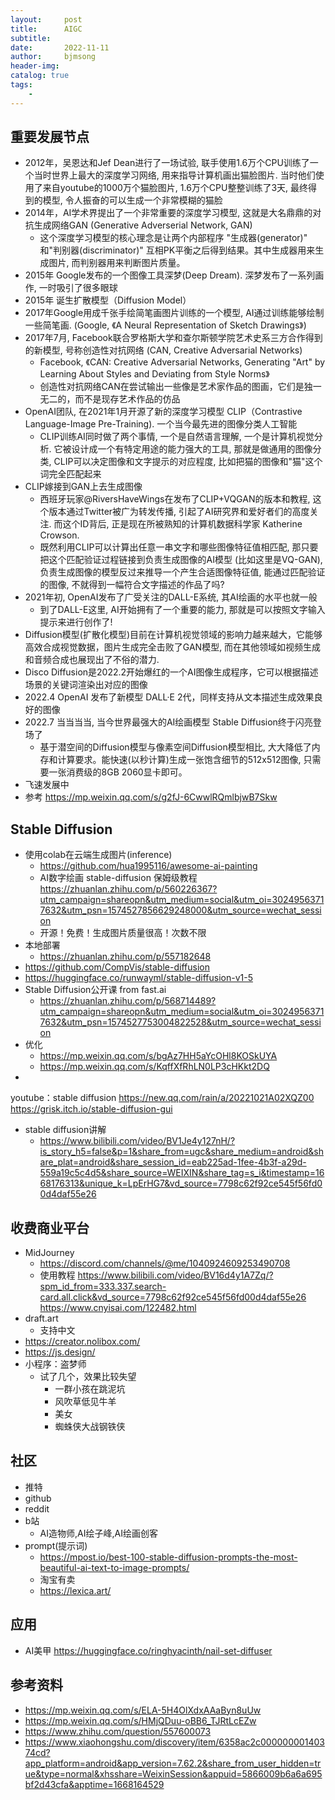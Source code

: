 ```yaml
---
layout:     post
title:      AIGC
subtitle:   
date:       2022-11-11
author:     bjmsong
header-img: 
catalog: true
tags:
    - 
---
```

## 重要发展节点
- 2012年，吴恩达和Jef Dean进行了一场试验, 联手使用1.6万个CPU训练了一个当时世界上最大的深度学习网络, 用来指导计算机画出猫脸图片. 当时他们使用了来自youtube的1000万个猫脸图片, 1.6万个CPU整整训练了3天, 最终得到的模型, 令人振奋的可以生成一个非常模糊的猫脸
- 2014年，AI学术界提出了一个非常重要的深度学习模型, 这就是大名鼎鼎的对抗生成网络GAN (Generative Adverserial Network, GAN)
    + 这个深度学习模型的核心理念是让两个内部程序 "生成器(generator)" 和"判别器(discriminator)" 互相PK平衡之后得到结果。其中生成器用来生成图片, 而判别器用来判断图片质量。
- 2015年 Google发布的一个图像工具深梦(Deep Dream). 深梦发布了一系列画作, 一时吸引了很多眼球
- 2015年 诞生扩散模型（Diffusion Model）
- 2017年Google用成千张手绘简笔画图片训练的一个模型, AI通过训练能够绘制一些简笔画. (Google, 《A Neural Representation of Sketch Drawings》)
- 2017年7月, Facebook联合罗格斯大学和查尔斯顿学院艺术史系三方合作得到的新模型, 号称创造性对抗网络 (CAN, Creative Adversarial Networks)
    + Facebook, 《CAN: Creative Adversarial Networks, Generating "Art" by Learning About Styles and Deviating from Style Norms》
    + 创造性对抗网络CAN在尝试输出一些像是艺术家作品的图画，它们是独一无二的，而不是现存艺术作品的仿品
- OpenAI团队, 在2021年1月开源了新的深度学习模型 CLIP（Contrastive Language-Image Pre-Training). 一个当今最先进的图像分类人工智能
    + CLIP训练AI同时做了两个事情, 一个是自然语言理解, 一个是计算机视觉分析. 它被设计成一个有特定用途的能力强大的工具, 那就是做通用的图像分类, CLIP可以决定图像和文字提示的对应程度, 比如把猫的图像和"猫"这个词完全匹配起来
- CLIP嫁接到GAN上去生成图像
    + 西班牙玩家@RiversHaveWings在发布了CLIP+VQGAN的版本和教程, 这个版本通过Twitter被广为转发传播, 引起了AI研究界和爱好者们的高度关注. 而这个ID背后, 正是现在所被熟知的计算机数据科学家 Katherine Crowson.
    + 既然利用CLIP可以计算出任意一串文字和哪些图像特征值相匹配, 那只要把这个匹配验证过程链接到负责生成图像的AI模型 (比如这里是VQ-GAN), 负责生成图像的模型反过来推导一个产生合适图像特征值, 能通过匹配验证的图像, 不就得到一幅符合文字描述的作品了吗?
- 2021年初, OpenAI发布了广受关注的DALL-E系统, 其AI绘画的水平也就一般
    + 到了DALL-E这里, AI开始拥有了一个重要的能力, 那就是可以按照文字输入提示来进行创作了!
- Diffusion模型(扩散化模型)目前在计算机视觉领域的影响力越来越大，它能够高效合成视觉数据，图片生成完全击败了GAN模型, 而在其他领域如视频生成和音频合成也展现出了不俗的潜力.
- Disco Diffusion是2022.2开始爆红的一个AI图像生成程序，它可以根据描述场景的关键词渲染出对应的图像
- 2022.4 OpenAI 发布了新模型 DALL·E 2代，同样支持从文本描述生成效果良好的图像
- 2022.7 当当当当, 当今世界最强大的AI绘画模型 Stable Diffusion终于闪亮登场了
    + 基于潜空间的Diffusion模型与像素空间Diffusion模型相比, 大大降低了内存和计算要求。能快速(以秒计算)生成一张饱含细节的512x512图像, 只需要一张消费级的8GB 2060显卡即可。
- 飞速发展中
- 参考
https://mp.weixin.qq.com/s/g2fJ-6CwwlRQmlbjwB7Skw


## Stable Diffusion
- 使用colab在云端生成图片(inference)
    + https://github.com/hua1995116/awesome-ai-painting
    + AI数字绘画 stable-diffusion 保姆级教程
    https://zhuanlan.zhihu.com/p/560226367?utm_campaign=shareopn&utm_medium=social&utm_oi=30249563717632&utm_psn=1574527856629248000&utm_source=wechat_session
    - 开源！免费！生成图片质量很高！次数不限
- 本地部署
    + https://zhuanlan.zhihu.com/p/557182648
- https://github.com/CompVis/stable-diffusion
- https://huggingface.co/runwayml/stable-diffusion-v1-5
- Stable Diffusion公开课 from fast.ai 
    + https://zhuanlan.zhihu.com/p/568714489?utm_campaign=shareopn&utm_medium=social&utm_oi=30249563717632&utm_psn=1574527753004822528&utm_source=wechat_session
- 优化
    - https://mp.weixin.qq.com/s/bgAz7HH5aYcOHl8KOSkUYA
    - https://mp.weixin.qq.com/s/KqffXfRhLN0LP3cHKkt2DQ
- 
youtube：stable diffusion
https://new.qq.com/rain/a/20221021A02XQZ00
https://grisk.itch.io/stable-diffusion-gui
- stable diffusion讲解
    + https://www.bilibili.com/video/BV1Je4y127nH/?is_story_h5=false&p=1&share_from=ugc&share_medium=android&share_plat=android&share_session_id=eab225ad-1fee-4b3f-a29d-559a19c5c4d5&share_source=WEIXIN&share_tag=s_i&timestamp=1668176313&unique_k=LpErHG7&vd_source=7798c62f92ce545f56fd00d4daf55e26

## 收费商业平台
- MidJourney
    + https://discord.com/channels/@me/1040924609253490708
    + 使用教程
    https://www.bilibili.com/video/BV16d4y1A7Zq/?spm_id_from=333.337.search-card.all.click&vd_source=7798c62f92ce545f56fd00d4daf55e26
    https://www.cnyisai.com/122482.html
- draft.art
    + 支持中文
- https://creator.nolibox.com/
- https://js.design/
- 小程序：盗梦师
    + 试了几个，效果比较失望
        * 一群小孩在跳泥坑
        * 风吹草低见牛羊
        * 美女
        * 蜘蛛侠大战钢铁侠

## 社区
- 推特
- github
- reddit
- b站
    + AI造物师,AI绘子峰,AI绘画创客
- prompt(提示词)
    + https://mpost.io/best-100-stable-diffusion-prompts-the-most-beautiful-ai-text-to-image-prompts/
    + 淘宝有卖
    + https://lexica.art/

## 应用
- AI美甲
https://huggingface.co/ringhyacinth/nail-set-diffuser

## 参考资料
- https://mp.weixin.qq.com/s/ELA-5H4OlXdxAAaByn8uUw
- https://mp.weixin.qq.com/s/HMjQDuu-oBB6_TJRtLcEZw
- https://www.zhihu.com/question/557600073
- https://www.xiaohongshu.com/discovery/item/6358ac2c00000000140374cd?app_platform=android&app_version=7.62.2&share_from_user_hidden=true&type=normal&xhsshare=WeixinSession&appuid=5866009b6a6a695bf2d43cfa&apptime=1668164529